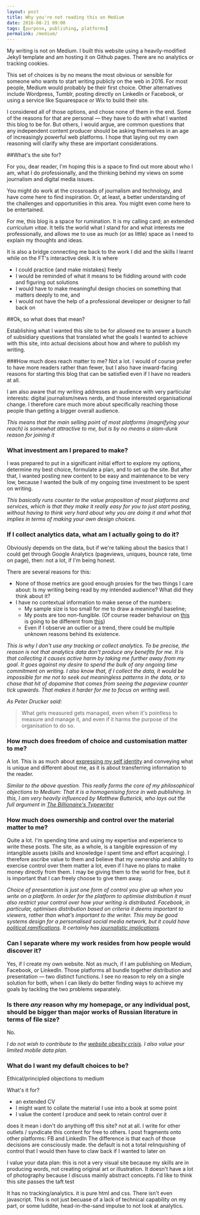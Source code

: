 ```yaml
---
layout: post
title: Why you're not reading this on Medium
date: 2016-08-21 09:00
tags: [purpose, publishing, platforms]
permalink: /medium/
---
```

My writing is not on Medium. I built this website using a heavily-modified Jekyll template and am hosting it on Github pages. There are no analytics or tracking cookies. 

This set of choices is by no means the most obvious or sensible for someone who wants to start writing publicly on the web in 2016. For most people, Medium would probably be their first choice. Other alternatives include Wordpress, Tumblr, posting directly on LinkedIn or Facebook, or using a service like Squarespace or Wix to build their site.

I considered all of those options, and chose none of them in the end. Some of the reasons for that are personal &mdash; they have to do with what I wanted this blog to be for. But others, I would argue, are common questions that any independent content producer should be asking themselves in an age of increasingly powerful web platforms. I hope that laying out my own reasoning will clarify why these are important considerations.  

##What's the site for?

For you, dear reader, I'm hoping this is a space to find out more about who I am, what I do professionally, and the thinking behind my views on some journalism and digital media issues. 

You might do work at the crossroads of journalism and technology, and have come here to find inspiration. Or, at least, a better understanding of the challenges and opportunities in this area. You might even come here to be entertained. 

For me, this blog is a space for rumination. It is my calling card; an extended *curriculum vitae*. It tells the world what I stand for and what interests me professionally, and allows me to use as much (or as little) space as I need to explain my thoughts and ideas.

It is also a bridge connecting me back to the work I did and the skills I learnt while on the FT's interactive desk. It is where 

- I could practice (and make mistakes) freely
- I would be reminded of what it means to be fiddling around with code and figuring out solutions
- I would have to make meaningful design chocies on something that matters deeply to me, and
- I would not have the help of a professional developer or designer to fall back on

##Ok, so what does that mean?  

Establishing what I wanted this site to be for allowed me to answer a bunch of subsidiary questions that translated what the goals I wanted to achieve with this site, into actual decisions about how and where to publish my writing.

###How much does reach matter to me?
Not a lot. I would of course prefer to have more readers rather than fewer, but I also have inward-facing reasons for starting this blog that can be satisfied even if I have no readers at all. 

I am also aware that my writing addresses an audience with very particular interests: digital journalism/news nerds, and those interested organisational change. I therefore care much more about specifically reaching those people than getting a bigger overall audience. 

*This means that the main selling point of most platforms (magnifying your reach) is somewhat attractive to me, but is by no means a slam-dunk reason for joining it*

### What investment am I prepared to make?
I was prepared to put in a significant initial effort to explore my options, determine my best choice, formulate a plan, and to set up the site. But after that, I wanted posting new content to be easy and maintenance to be very low, because I wanted the bulk of my ongoing time investment to be spent on writing.

*This basically runs counter to the value proposition of most platforms and services, which is that they make it really easy for you to just start posting, without having to think very hard about why you are doing it and what that implies in terms of making your own design choices.* 

### If I collect analytics data, what am I actually going to do it?
Obviously depends on the data, but if we're talking about the basics that I could get through Google Analytics (pageviews, uniques, bounce rate, time on page), then: not a lot, if I'm being honest. 

There are several reasons for this:

- None of those metrics are good enough proxies for the two things I care about: Is my writing being read by my intended audience? What did they think about it?
- I have no contextual information to make sense of the numbers:
	- My sample size is too small for me to draw a meaningful baseline;
	- My posts are too non-fungible. (Of course reader behaviour on [this](http://www.robinkwong.com/self-help/) is going to be different from [this](http://www.robinkwong.com/history/))
	- Even if I observe an outlier or a trend, there could be multiple unknown reasons behind its existence.   

*This is why I don't use any tracking or collect analytics. To be precise, the reason is not that analytics data don't produce any benefits for me. It is that collecting it causes active harm by taking me further away from my goal. It goes against my desire to spend the bulk of any ongoing time commitment on writing. I also know that, if I collect the data, it would be impossible for me not to seek out meaningless patterns in the data, or to chase that hit of dopamine that comes from seeing the pageview counter tick upwards. That makes it harder for me to focus on writing well.*

*As Peter Drucker said:*

> What gets measured gets managed, even when it's pointless to measure and manage it, and even if it harms the purpose of the organisation to do so. 

### How much does freedom of choice and customisation matter to me?
A lot. This is as much about [expressing my self identity](https://design.blog/2016/08/17/alice-rawsthorn-on-design-and-choice/) and conveying what is unique and different about me, as it is about transferring information to the reader.

*Similar to the above question. This really forms the core of my philosophical objections to Medium: That it is a homogenising force in web publishing. In this, I am very heavily influenced by Matthew Butterick, who lays out the full argument in [The Billionaire's Typewriter](http://practicaltypography.com/billionaires-typewriter.html "The Billionaire's Typewriter")* 

### How much does ownership and control over the material matter to me? 
Quite a lot. I'm spending time and using my expertise and experience to write these posts. The site, as a whole, is a tangible expression of my intangible assets (skills and knowledge I spent time and effort acquiring). I therefore ascribe value to them and believe that my ownership and ability to exercise control over them matter a lot, even if I have no plans to make money directly from them. I may be giving them to the world for free, but it is important that I can freely choose to give them away.   

*Choice of presentation is just one form of control you give up when you write on a platform. In order for the platform to optimise distribution it must also restrict your control over how your writing is distributed. Facebook, in particular, optimises distribution based on criteria it deems important to viewers, rather than what's important to the writer. This may be good systems design for a personalised social media network, but it could have [political ramifications](http://scripting.com/liveblog/users/davewiner/2016/01/20/0900.html "Anywhere but Medium"). It certainly has [journalistic implications](http://www.nytimes.com/2016/08/28/magazine/inside-facebooks-totally-insane-unintentionally-gigantic-hyperpartisan-political-media-machine.html?_r=0).*    

### Can I separate where my work resides from how people would discover it?

Yes, if I create my own website. Not as much, if I am publishing on Medium, Facebook, or LinkedIn. Those platforms all bundle together distribution and presentation &mdash; two distinct functions. I see no reason to rely on a single solution for both, when I can likely do better finding ways to achieve my goals by tackling the two problems separately.


### Is there *any* reason why my homepage, or any individual post, should be bigger than major works of Russian literature in terms of file size?

No.

*I do not wish to contribute to the [website obesity crisis](http://idlewords.com/talks/website_obesity.htm). I also value your limited mobile data plan.*

### What do I want my default choices to be?




Ethical/principled objections to medium

What's it for?

- an extended CV
- I might want to collate the material I use into a book at some point
- I value the content I produce and seek to retain control over it

does it mean i don't do anything off this site? not at all. I write for other outlets / syndicate this content for free to others. I post fragments onto other platforms: FB and LinkedIn
The difference is that each of those decisions are consciously made. the default is not a total relinquishing of control that I would then have to claw back if I wanted to later on

I value your data plan: this is not a very visual site because my skills are in producing words, not creating original art or illustration. It doesn't have a lot of photography because I discuss mainly abstract concepts. I'd like to think this site passes the taft test

It has no tracking/analytics.  it is pure html and css. There isn't even javascript.
This is not just becuase of a lack of technical capability on my part, or some luddite, head-in-the-sand impulse to not look at analytics.  

